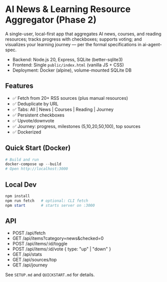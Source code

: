 # AI News & Learning Resource Aggregator (Phase 2)

A single-user, local-first app that aggregates AI news, courses, and reading resources; tracks progress with checkboxes; supports voting; and visualizes your learning journey — per the formal specifications in ai-agent-spec.

- Backend: Node.js 20, Express, SQLite (better-sqlite3)
- Frontend: Single `public/index.html` (vanilla JS + CSS)
- Deployment: Docker (alpine), volume-mounted SQLite DB

## Features

- ✅ Fetch from 20+ RSS sources (plus manual resources)
- ✅ Deduplicate by URL
- ✅ Tabs: All | News | Courses | Reading | Journey
- ✅ Persistent checkboxes
- ✅ Upvote/downvote
- ✅ Journey: progress, milestones (5,10,20,50,100), top sources
- ✅ Dockerized

## Quick Start (Docker)

```powershell
# Build and run
docker-compose up --build
# Open http://localhost:3000
```

## Local Dev

```powershell
npm install
npm run fetch   # optional: CLI fetch
npm start       # starts server on :3000
```

## API
- POST /api/fetch
- GET /api/items?category=news&checked=0
- POST /api/items/:id/toggle
- POST /api/items/:id/vote { type: "up" | "down" }
- GET /api/stats
- GET /api/sources/top
- GET /api/journey

See `SETUP.md` and `QUICKSTART.md` for details.
